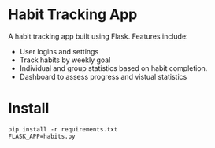 # Habit Tracking App

A habit tracking app built using Flask. Features include:
* User logins and settings
* Track habits by weekly goal
* Individual and group statistics based on habit completion.
* Dashboard to assess progress and vistual statistics


# Install 

```
pip install -r requirements.txt
FLASK_APP=habits.py 
```


